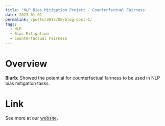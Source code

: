 ```yaml
---
title: 'NLP Bias Mitigation Project - Counterfactual Fairness'
date: 2023-01-01
permalink: /posts/2013/08/blog-post-1/
tags:
  - NLP
  - Bias Mitigation
  - Counterfactual Fairness
---
```


Overview
======
**Blurb:** Showed the potential for counterfactual fairness to be used in NLP bias mitigation tasks.

Link
======
See more at our [website](https://cs.carleton.edu/cs_comps/2223/replication/final-results-chenj3/resources.html).